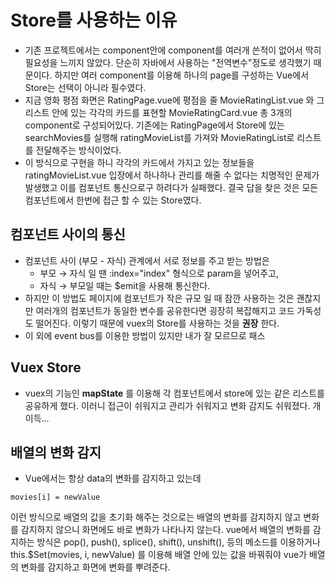 # Store를 사용하는 이유
- 기존 프로젝트에서는 component안에 component를 여러개 쓴적이 없어서 딱히 필요성을 느끼지 않았다. 단순히 자바에서 사용하는 "전역변수"정도로 생각했기 때문이다. 하지만 여러 component를 이용해 하나의 page를 구성하는 Vue에서 Store는 선택이 아니라 필수였다.
- 지금 영화 평점 화면은 RatingPage.vue에 평점을 줄 MovieRatingList.vue 와 그 리스트 안에 있는 각각의 카드를 표현할 MovieRatingCard.vue 총 3개의 component로 구성되어있다. 기존에는 RatingPage에서 Store에 있는 searchMovies를 실행해 ratingMovieList를 가져와 MovieRatingList로 리스트를 전달해주는 방식이었다.
- 이 방식으로 구현을 하니 각각의 카드에서 가지고 있는 정보들을 ratingMovieList.vue 입장에서 하나하나 관리를 해줄 수 없다는 치명적인 문제가 발생했고 이를 컴포넌트 통신으로구 하려다가 실패했다. 결국 답을 찾은 것은 모든 컴포넌트에서 한번에 접근 할 수 있는 Store였다.

## 컴포넌트 사이의 통신
- 컴포넌트 사이 (부모 - 자식) 관계에서 서로 정보를 주고 받는 방법은
  - 부모 → 자식 일 땐 :index="index" 형식으로 param을 넣어주고,
  - 자식 → 부모일 때는 $emit을 사용해 통신한다.
- 하지만 이 방법도 페이지에 컴포넌트가 작은 규모 일 때 잠깐 사용하는 것은 괜찮지만 여러개의 컴포넌트가 동일한 변수를 공유한다면 굉장히 복잡해지고 코드 가독성도 떨어진다. 이렇기 때문에 vuex의 Store를 사용하는 것을 **권장** 한다.
- 이 외에 event bus를 이용한 방법이 있지만 내가 잘 모르므로 패스

## Vuex Store
- vuex의 기능인 **mapState** 를 이용해 각 컴포넌트에서 store에 있는 같은 리스트를 공유하게 했다. 이러니 접근이 쉬워지고 관리가 쉬워지고 변화 감지도 쉬워졌다. 개이득...

## 배열의 변화 감지
- Vue에서는 항상 data의 변화를 감지하고 있는데
```
movies[i] = newValue
```
이런 방식으로 배열의 값을 초기화 해주는 것으로는 배열의 변화를 감지하지 않고 변화를 감지하지 않으니 화면에도 바로 변화가 나타나지 않는다.
vue에서 배열의 변화를 감지하는 방식은 pop(), push(), splice(), shift(), unshift(), 등의 메소드를 이용하거나 this.$Set(movies, i, newValue) 를 이용해 배열 안에 있는 값을 바꿔줘야 vue가 배열의 변화를 감지하고 화면에 변화를 뿌려준다.
